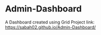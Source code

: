 # Admin-Dashboard
A Dashboard created using Grid
Project link: https://sabah02.github.io/Admin-Dashboard/
